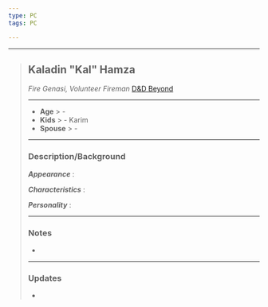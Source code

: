 ```yaml
---
type: PC
tags: PC

---
```

___

> ## Kaladin "Kal" Hamza
>*Fire Genasi, Volunteer Fireman*
>[D&D Beyond](https://www.dndbeyond.com/profile/mithrandir132/characters/60352046)
> ___
> - **Age**
	> - 
> - **Kids**
	> - Karim
> - **Spouse**
	> - 
>___
> ### Description/Background
> ***Appearance*** : 
>
> ***Characteristics*** :  
>
> ***Personality*** :  
> 
>___
> ### Notes
> - 
>
> 
>___
> ### Updates
> -
